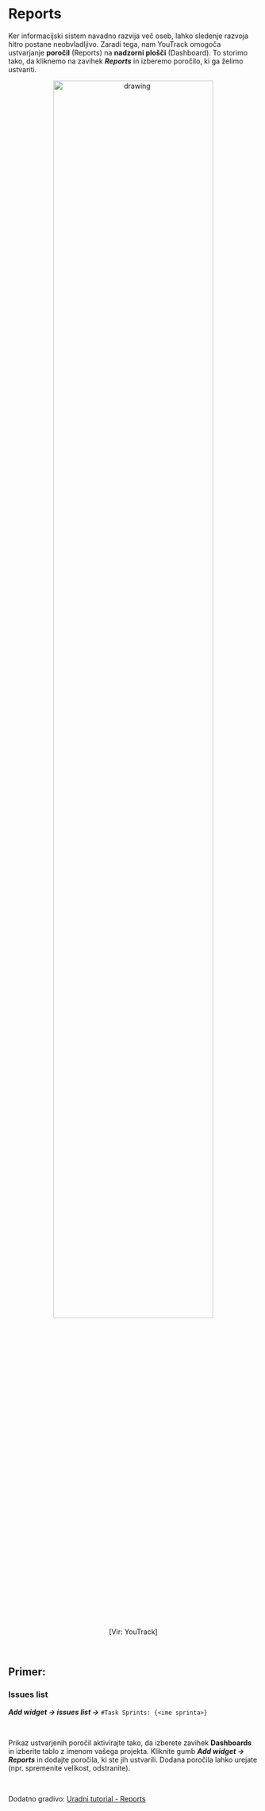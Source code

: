 # Reports

Ker informacijski sistem navadno razvija več oseb, lahko sledenje razvoja hitro postane neobvladljivo. Zaradi tega, nam YouTrack omogoča ustvarjanje **poročil** (Reports) na **nadzorni plošči** (Dashboard). To storimo tako, da kliknemo na zavihek ***Reports*** in izberemo poročilo, ki ga želimo ustvariti.

<p align="center"><img src="https://www.jetbrains.com/youtrack/inc/overview-content/img/DashboardT.png" alt="drawing" width="80%"/> <br> [Vir: YouTrack]</p>


<br>

## Primer:

### Issues list

***Add widget -> issues list ->*** ```#Task Sprints: {<ime sprinta>}```

<br>

Prikaz ustvarjenih poročil aktivirajte tako, da izberete zavihek **Dashboards** in izberite tablo z imenom vašega projekta. Kliknite gumb ***Add widget -> Reports*** in dodajte poročila, ki ste jih ustvarili. Dodana poročila lahko urejate (npr. spremenite velikost, odstranite).

<br>

Dodatno gradivo: [Uradni tutorial - Reports](https://www.jetbrains.com/help/youtrack/server/YouTrack-Reports.html)
